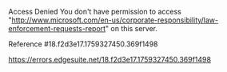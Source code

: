Access Denied
You don't have permission to access "http://www.microsoft.com/en-us/corporate-responsibility/law-enforcement-requests-report" on this server.

Reference #18.f2d3e17.1759327450.369f1498

https://errors.edgesuite.net/18.f2d3e17.1759327450.369f1498
